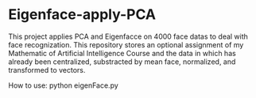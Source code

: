 # Eigenface-apply-PCA
This project applies PCA and Eigenfacce on 4000 face datas to deal with face recognization. This repository stores an optional assignment of my Mathematic of Artificial Intelligence Course and the data in which has already been centralized, substracted by mean face,  normalized, and transformed to vectors.

How to use:
python eigenFace.py
